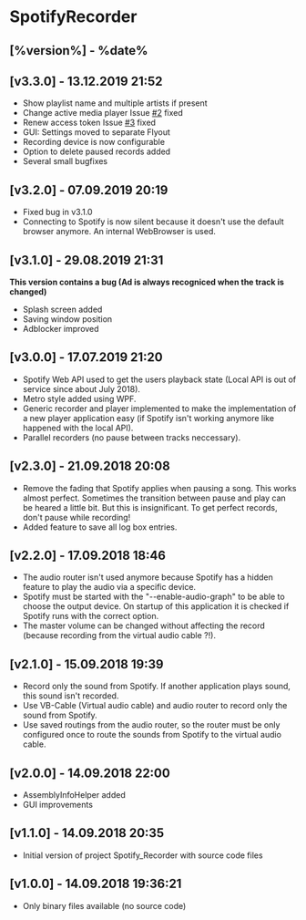 # SpotifyRecorder

## [%version%] - %date%


## [v3.3.0] - 13.12.2019 21:52

- Show playlist name and multiple artists if present
- Change active media player Issue  [#2](https://github.com/M1S2/SpotifyRecorder/issues/2) fixed
- Renew access token Issue [#3](https://github.com/M1S2/SpotifyRecorder/issues/3) fixed
- GUI: Settings moved to separate Flyout
- Recording device is now configurable
- Option to delete paused records added
- Several small bugfixes

## [v3.2.0] - 07.09.2019 20:19

- Fixed bug in v3.1.0
- Connecting to Spotify is now silent because it doesn't use the default browser anymore. An internal WebBrowser is used.

## [v3.1.0] - 29.08.2019 21:31

**This version contains a bug (Ad is always recogniced when the track is changed)**
- Splash screen added
- Saving window position
- Adblocker improved

## [v3.0.0] - 17.07.2019 21:20

- Spotify Web API used to get the users playback state (Local API is out of service since about July 2018).
- Metro style added using WPF.
- Generic recorder and player implemented to make the implementation of a new player application easy (if Spotify isn't working anymore like happened with the local API).
- Parallel recorders (no pause between tracks neccessary).

## [v2.3.0] - 21.09.2018 20:08

- Remove the fading that Spotify applies when pausing a song. This works almost perfect. Sometimes the transition between pause and play can be heared a little bit. But this is insignificant. To get perfect records, don't pause while recording!
- Added feature to save all log box entries.

## [v2.2.0] - 17.09.2018 18:46

- The audio router isn't used anymore because Spotify has a hidden feature to play the audio via a specific device.
- Spotify must be started with the \"--enable-audio-graph\" to be able to choose the output device. On startup of this application it is checked if Spotify runs with the correct option.
- The master volume can be changed without affecting the record (because recording from the virtual audio cable ?!).

## [v2.1.0] - 15.09.2018 19:39

- Record only the sound from Spotify. If another application plays sound, this sound isn't recorded.
- Use VB-Cable (Virtual audio cable) and audio router to record only the sound from Spotify.
- Use saved routings from the audio router, so the router must be only configured once to route the sounds from Spotify to the virtual audio cable.

## [v2.0.0] - 14.09.2018 22:00

- AssemblyInfoHelper added
- GUI improvements

## [v1.1.0] - 14.09.2018 20:35

- Initial version of project Spotify_Recorder with source code files

## [v1.0.0] - 14.09.2018 19:36:21

- Only binary files available (no source code)